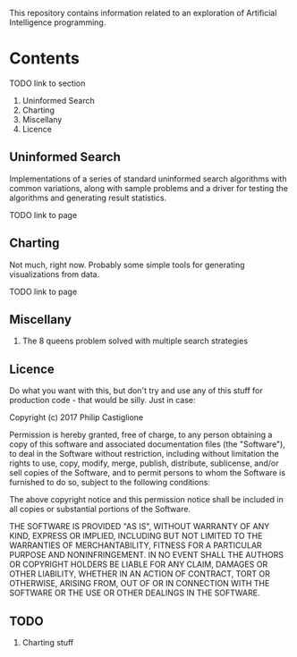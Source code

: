 This repository contains information related to an exploration of Artificial
Intelligence programming.

# Contents

TODO link to section
1. Uninformed Search
1. Charting
1. Miscellany
1. Licence

## Uninformed Search

Implementations of a series of standard uninformed search algorithms with common
variations, along with sample problems and a driver for testing the algorithms
and generating result statistics.

TODO link to page

## Charting

Not much, right now. Probably some simple tools for generating visualizations
from data.

TODO link to page

## Miscellany

1. The 8 queens problem solved with multiple search strategies

## Licence
Do what you want with this, but don't try and use any of this stuff for
production code - that would be silly. Just in case:

Copyright (c) 2017 Philip Castiglione

Permission is hereby granted, free of charge, to any person obtaining a copy
of this software and associated documentation files (the "Software"), to deal
in the Software without restriction, including without limitation the rights
to use, copy, modify, merge, publish, distribute, sublicense, and/or sell
copies of the Software, and to permit persons to whom the Software is
furnished to do so, subject to the following conditions:

The above copyright notice and this permission notice shall be included in all
copies or substantial portions of the Software.

THE SOFTWARE IS PROVIDED "AS IS", WITHOUT WARRANTY OF ANY KIND, EXPRESS OR
IMPLIED, INCLUDING BUT NOT LIMITED TO THE WARRANTIES OF MERCHANTABILITY,
FITNESS FOR A PARTICULAR PURPOSE AND NONINFRINGEMENT. IN NO EVENT SHALL THE
AUTHORS OR COPYRIGHT HOLDERS BE LIABLE FOR ANY CLAIM, DAMAGES OR OTHER
LIABILITY, WHETHER IN AN ACTION OF CONTRACT, TORT OR OTHERWISE, ARISING FROM,
OUT OF OR IN CONNECTION WITH THE SOFTWARE OR THE USE OR OTHER DEALINGS IN THE
SOFTWARE.

## TODO
1. Charting stuff
